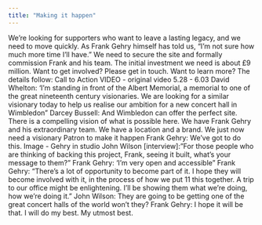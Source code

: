 ```yaml
---
title: "Making it happen"
---
```


We’re looking for supporters who want to leave a lasting legacy, and 
we need to move quickly. As Frank Gehry himself has told us, “I’m not 
sure how much more time I’ll have.”
We need to secure the site and formally commission Frank and his 
team. The initial investment we need is about £9 million. Want to get 
involved? Please get in touch. 
Want to learn more? The details follow:
Call to Action
VIDEO - original video 5.28 - 6.03
David Whelton: 
‘I’m standing in front of the Albert Memorial, a memorial to one of the 
great nineteenth century visionaries.  We are looking for a similar 
visionary today to help us realise our ambition for a new concert hall 
in Wimbledon”
Darcey Bussell: 
 And Wimbledon can offer the perfect site.  There is a compelling 
vision of what is possible here.  We have Frank Gehry and his 
extraordinary team.  We have a location and a brand.  We just now 
need a visionary Patron to make it happen
Frank Gehry:
We’ve got to do this.
Image - Gehry in studio
John Wilson [interview]:”For those people who are thinking of 
backing this project, Frank, seeing it built, what’s your message to 
them?”
 Frank Gehry: ‘I’m very open and accessible”
Frank Gehry: “There’s a lot of opportunity to become part of it. I 
hope they will become involved with it, in the process of how we put 
11
this together. A trip to our office might be enlightening. I’ll be 
showing them what we’re doing, how we’re doing it.”
John Wilson: They are going to be getting one of the great concert 
halls of the world won’t they?
Frank Gehry: I hope it will be that. I will do my best.  My utmost best.